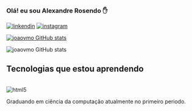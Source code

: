 ### Olá! eu sou Alexandre Rosendo ✋
[![linkendin](https://img.shields.io/badge/LinkedIn-0077B5?style=for-the-badge&logo=linkedin&logoColor=white)](https://www.linkedin.com/in/jo%C3%A3o-victor-magalh%C3%A3es-oliveira-696430251)
[![instagram](https://img.shields.io/badge/Instagram-E4405F?style=for-the-badge&logo=instagram&logoColor=white)](https://instagram.com/joao.vmo)

[![joaovmo GitHub stats](https://github-readme-stats.vercel.app/api/top-langs/?username=joaovmo&layout=compact)](https://github.com/anuraghazra/github-readme-stats)

![joaovmo GitHub stats](https://github-readme-stats.vercel.app/api?username=joaovmo&show_icons=true&theme=radical)

## Tecnologias que estou aprendendo 
<div style="display: inline_block"><br/>
    <img align="center" alt="html5" src="https://img.shields.io/badge/Python-3776AB?style=for-the-badge&logo=python&logoColor=white" /><br/>
    
   Graduando em ciência da computação atualmente no primeiro periodo.
